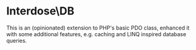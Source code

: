 # Interdose\\DB
This is an (opinionated) extension to PHP's basic PDO class, enhanced it with some additional features, e.g. caching and LINQ inspired database queries.

